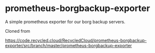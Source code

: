 # prometheus-borgbackup-exporter

A simple prometheus exporter for our borg backup servers.

Cloned from

https://code.recycled.cloud/RecycledCloud/prometheus-borgbackup-exporter/src/branch/master/prometheus-borgbackup-exporter

